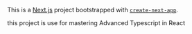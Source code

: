 This is a [Next.js](https://nextjs.org) project bootstrapped with [`create-next-app`](https://nextjs.org/docs/pages/api-reference/create-next-app).

this project is use for mastering Advanced Typescript in React
